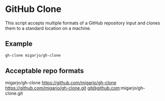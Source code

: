 # GitHub Clone
This script accepts multiple formats of a GitHub repository input and clones them to a standard location on a machine.

## Example
```sh
gh-clone migarjo/gh-clone
```

## Acceptable repo formats
migarjo/gh-clone
https://github.com/migarjo/gh-clone
https://github.com/migarjo/gh-clone.git
git@github.com:migarjo/gh-clone.git
